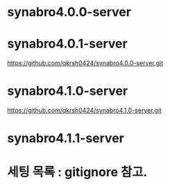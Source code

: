 # synabro4.0.0-server
# synabro4.0.1-server
https://github.com/qkrsh0424/synabro4.0.0-server.git
# synabro4.1.0-server
https://github.com/qkrsh0424/synabro4.1.0-server.git
# synabro4.1.1-server
# 세팅 목록 : gitignore 참고.